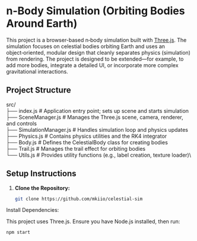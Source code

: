 # n-Body Simulation (Orbiting Bodies Around Earth)

This project is a browser-based n‑body simulation built with [Three.js](https://threejs.org/). The simulation focuses on celestial bodies orbiting Earth and uses an object‑oriented, modular design that cleanly separates physics (simulation) from rendering. The project is designed to be extended—for example, to add more bodies, integrate a detailed UI, or incorporate more complex gravitational interactions.

## Project Structure
src/  
├── index.js # Application entry point; sets up scene and starts simulation\
├── SceneManager.js # Manages the Three.js scene, camera, renderer, and controls\
├── SimulationManager.js # Handles simulation loop and physics updates\
├── Physics.js # Contains physics utilities and the RK4 integrator\
├── Body.js # Defines the CelestialBody class for creating bodies\
├── Trail.js # Manages the trail effect for orbiting bodies\
└── Utils.js # Provides utility functions (e.g., label creation, texture loader)\

## Setup Instructions

1. **Clone the Repository:**

   ```bash
   git clone https://github.com/mkiio/celestial-sim

Install Dependencies:

This project uses Three.js. Ensure you have Node.js installed, then run:

```npm install
npm start